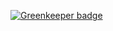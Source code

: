 
[![Greenkeeper badge](https://badges.greenkeeper.io/ant-design/012x.ant.design.svg)](https://greenkeeper.io/)
